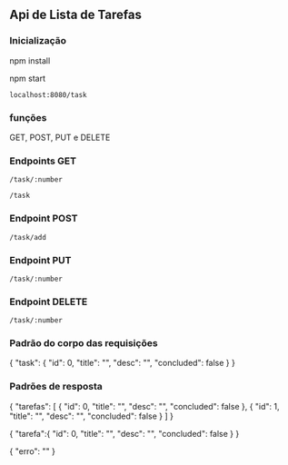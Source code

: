 ## Api de Lista de Tarefas

### Inicialização

npm install

npm start

`localhost:8080/task`

### funções
GET, POST, PUT e DELETE

### Endpoints GET
`/task/:number`

`/task`

### Endpoint POST

`/task/add`

### Endpoint PUT

`/task/:number`

### Endpoint DELETE

`/task/:number`

### Padrão do corpo das requisições

{
    "task": {
        "id": 0,
        "title": "",
        "desc": "",
        "concluded": false
    }
}
### Padrões de resposta
{
    "tarefas": [
        {
            "id": 0,
            "title": "",
            "desc": "",
            "concluded": false
        },
        {
            "id": 1,
            "title": "",
            "desc": "",
            "concluded": false
        }
    ]
}

{
    "tarefa":{
        "id": 0,
        "title": "",
        "desc": "",
        "concluded": false
    }
}

{
    "erro": ""
}
